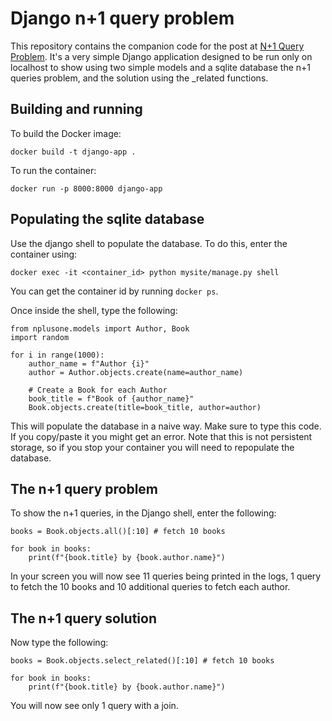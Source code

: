 # Django n+1 query problem

This repository contains the companion code for the post at [N+1 Query Problem](https://notgerardo.com/n1-query-problem). It's a very simple Django application designed to be run only on localhost to show using two simple models and a sqlite database the n+1 queries problem, and the solution using the _related functions.

## Building and running
To build the Docker image:
```
docker build -t django-app .
```

To run the container:
```
docker run -p 8000:8000 django-app
```

## Populating the sqlite database
Use the django shell to populate the database. To do this, enter the container using:
```
docker exec -it <container_id> python mysite/manage.py shell
```
You can get the container id by running `docker ps`.

Once inside the shell, type the following:

```
from nplusone.models import Author, Book
import random

for i in range(1000):
    author_name = f"Author {i}"
    author = Author.objects.create(name=author_name)

    # Create a Book for each Author
    book_title = f"Book of {author_name}"
    Book.objects.create(title=book_title, author=author)
```

This will populate the database in a naive way. Make sure to type this code. If you copy/paste it you might get an error. Note that this is not persistent storage, so if you stop your container you will need to repopulate the database.

## The n+1 query problem
To show the n+1 queries, in the Django shell, enter the following: 
```
books = Book.objects.all()[:10] # fetch 10 books

for book in books:
    print(f"{book.title} by {book.author.name}")
```

In your screen you will now see 11 queries being printed in the logs, 1 query to fetch the 10 books and 10 additional queries to fetch each author.

## The n+1 query solution
Now type the following:
```
books = Book.objects.select_related()[:10] # fetch 10 books

for book in books:
    print(f"{book.title} by {book.author.name}")
```

You will now see only 1 query with a join.
